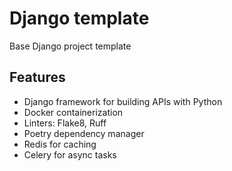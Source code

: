# Django template

Base Django project template

## Features
* Django framework for building APIs with Python
* Docker containerization
* Linters: Flake8, Ruff
* Poetry dependency manager
* Redis for caching
* Celery for async tasks
